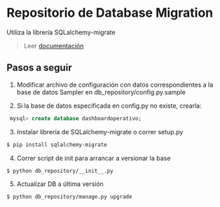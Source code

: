 # Repositorio de Database Migration

Utiliza la librería SQLalchemy-migrate
> Leer [documentación](https://sqlalchemy-migrate.readthedocs.org/en/latest/versioning.html)

## Pasos a seguir

1. Modificar archivo de configuración con datos correspondientes a la base de datos
    Sampler en db_repository/config.py.sample

2. Si la base de datos especificada en config.py no existe, crearla:

```sql
 mysql> create database dashboardoperativo;
```

3. Instalar librería de SQLalchemy-migrate o correr setup.py

```sh
$ pip install sqlalchemy-migrate
```

4. Correr script de init para arrancar a versionar la base

```sh
$ python db_repository/__init__.py
```

5. Actualizar DB a última versión

```sh
$ python db_repository/manage.py upgrade
```